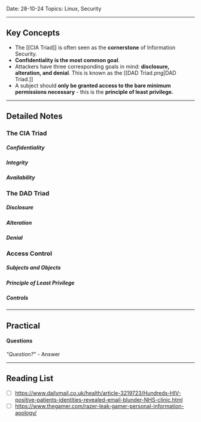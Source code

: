 
Date: 28-10-24
Topics: Linux, Security

---
## Key Concepts

- The [[CIA Triad]] is often seen as the **cornerstone** of Information Security.
- **Confidentiality is the most common goal**.
- Attackers have three corresponding goals in mind: **disclosure, alteration, and denial**. This is known as the [[DAD Triad.png|DAD Triad.]] 
- A subject should **only be granted access to the bare minimum permissions necessary** - this is the **principle of least privilege.** 

---
## Detailed Notes
### The CIA Triad
##### Confidentiality

##### Integrity

##### Availability


### The DAD Triad
##### Disclosure

##### Alteration

##### Denial


### Access Control
##### Subjects and Objects

##### Principle of Least Privilege

##### Controls

---
## Practical
#### Questions

*"Question?"*
	- Answer

---
## Reading List

- [ ] https://www.dailymail.co.uk/health/article-3219723/Hundreds-HIV-positive-patients-identities-revealed-email-blunder-NHS-clinic.html
- [ ] https://www.thegamer.com/razer-leak-gamer-personal-information-apology/